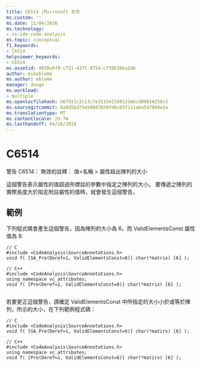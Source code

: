 ```yaml
---
title: C6514 |Microsoft 文件
ms.custom: ''
ms.date: 11/04/2016
ms.technology:
- vs-ide-code-analysis
ms.topic: conceptual
f1_keywords:
- C6514
helpviewer_keywords:
- C6514
ms.assetid: 4930a9f9-c721-437f-8754-cf39b30ea2db
author: mikeblome
ms.author: mblome
manager: douge
ms.workload:
- multiple
ms.openlocfilehash: b6f311c2c13c7e1515427d912346cd89814250c5
ms.sourcegitcommit: 6a9d5bd75e50947659fd6c837111a6a547884e2a
ms.translationtype: MT
ms.contentlocale: zh-TW
ms.lasthandoff: 04/16/2018
---
```

# <a name="c6514"></a>C6514
警告 C6514： 無效的註釋： 值\<名稱 > 屬性超出陣列的大小  
  
 這個警告表示屬性的值超過所標註的參數中指定之陣列的大小。 要傳遞之陣列的實際長度大於指定附註屬性的值時，就會發生這個警告。  
  
## <a name="example"></a>範例  
 下列程式碼會產生這個警告，因為陣列的大小為 6，而 ValidElementsConst 屬性值為 8:  
  
```  
// C  
#include <CodeAnalysis\SourceAnnotations.h>  
void f( [SA_Pre(Deref=1, ValidElementsConst=8)] char(*matrix) [6] );  
  
// C++  
#include <CodeAnalysis\SourceAnnotations.h>  
using namespace vc_attributes;  
void f( [Pre(Deref=1, ValidElementsConst=8)] char(*matrix) [6] );  
  
```  
  
 若要更正這個警告，請確定 ValidElementsConst 中所指定的大小小於或等於陣列，所示的大小，在下列範例程式碼：  
  
```  
// C  
#include <CodeAnalysis\SourceAnnotations.h>  
void f( [SA_Pre(Deref=1, ValidElementsConst=6)] char(*matirx) [6] );  
  
// C++  
#include <CodeAnalysis\SourceAnnotations.h>  
using namespace vc_attributes;  
void f( [Pre(Deref=1, ValidElementsConst=6)] char(*matirx) [6] );   
```